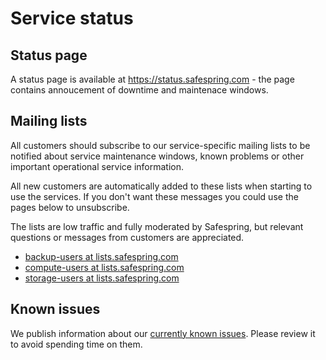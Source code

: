 # Service status

## Status page

A status page is available at https://status.safespring.com - the page contains
annoucement of downtime and maintenace windows.

## Mailing lists

All customers should subscribe to our service-specific mailing lists to be
notified about service maintenance windows, known problems or other important
operational service information.

All new customers are automatically added to these lists when starting to use
the services. If you don't want these messages you could use the pages below to
unsubscribe.

The lists are low traffic and fully moderated by Safespring, but relevant
questions or messages from customers are appreciated.

* [backup-users at lists.safespring.com][backup-users]
* [compute-users at lists.safespring.com][compute-users]
* [storage-users at lists.safespring.com][storage-users]

[backup-users]: https://lists.safespring.com/mailman/listinfo/backup-users
[compute-users]: https://lists.safespring.com/mailman/listinfo/compute-users
[storage-users]: https://lists.safespring.com/mailman/listinfo/storage-users

## Known issues

We publish information about our [currently known issues][ki]. Please review it
to avoid spending time on them.

[ki]:known_issues/
